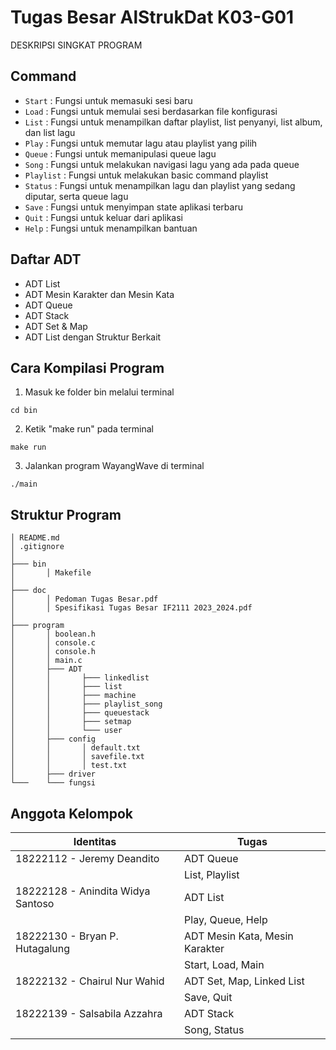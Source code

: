 # Tugas Besar AlStrukDat K03-G01

DESKRIPSI SINGKAT PROGRAM

## Command
* `Start` : Fungsi untuk memasuki sesi baru
* `Load` : Fungsi untuk memulai sesi berdasarkan file konfigurasi
* `List` : Fungsi untuk menampilkan daftar playlist, list penyanyi, list album, dan list lagu
* `Play` : Fungsi untuk memutar lagu atau playlist yang pilih 
* `Queue` : Fungsi untuk memanipulasi queue lagu
* `Song` : Fungsi untuk melakukan navigasi lagu yang ada pada queue
* `Playlist` : Fungsi untuk melakukan basic command playlist
* `Status` : Fungsi untuk menampilkan lagu dan playlist yang sedang diputar, serta queue lagu
* `Save` : Fungsi untuk menyimpan state aplikasi terbaru
* `Quit` : Fungsi untuk keluar dari aplikasi
* `Help` : Fungsi untuk menampilkan bantuan

## Daftar ADT
* ADT List
* ADT Mesin Karakter dan Mesin Kata
* ADT Queue
* ADT Stack
* ADT Set & Map
* ADT List dengan Struktur Berkait

## Cara Kompilasi Program
1. Masuk ke folder bin melalui terminal
```
cd bin
```
2. Ketik "make run" pada terminal
```
make run
```
3. Jalankan program WayangWave di terminal
```
./main
```

## Struktur Program
```
│ README.md
│ .gitignore
│
├─── bin
│       │ Makefile
│
├─── doc
│       │ Pedoman Tugas Besar.pdf
│       │ Spesifikasi Tugas Besar IF2111 2023_2024.pdf
│
├─── program
│       │ boolean.h
│       │ console.c
│       │ console.h
│       │ main.c
│       ├─── ADT
│       │       ├─── linkedlist
│       │       ├─── list
│       │       ├─── machine
│       │       ├─── playlist_song
│       │       ├─── queuestack
│       │       ├─── setmap
│       │       └─── user
│       ├─── config
│       │       │ default.txt
│       │       │ savefile.txt
│       │       │ test.txt
│       ├─── driver
└───    └─── fungsi
```

## Anggota Kelompok
| Identitas                          | Tugas |
| -----------------------------------|-----------------|
| 18222112 - Jeremy Deandito         | ADT Queue       |
|                                    | List, Playlist  |
| 18222128 - Anindita Widya Santoso  | ADT List        |
|                                    | Play, Queue, Help|
| 18222130 - Bryan P. Hutagalung     | ADT Mesin Kata, Mesin Karakter |
|                                    | Start, Load, Main |
| 18222132 - Chairul Nur Wahid       | ADT Set, Map, Linked List |
|                                    | Save, Quit  |
| 18222139 - Salsabila Azzahra       | ADT Stack |
|                                    | Song, Status |